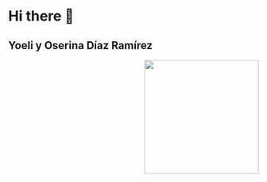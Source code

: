 # Hi there 👋

## Yoeli y Oserina Díaz Ramírez
<img align='right' src="https://uxwing.com/wp-content/themes/uxwing/download/education-school/computer-internet-woman-icon.png" width="230">
<!--
**Yoeli15/Yoeli15** is a ✨ _special_ ✨ repository because its `README.md` (this file) appears on your GitHub profile.

Here are some ideas to get you started:

- 🔭 I’m currently working on ...
- 🌱 I’m currently learning ...
- 👯 I’m looking to collaborate on ...
- 🤔 I’m looking for help with ...
- 💬 Ask me about ...
- 📫 How to reach me: ...
- 😄 Pronouns: ...
- ⚡ Fun fact: ...
-->
![](https://visitor-badge.glitch.me/badge?page_id=Yoeli15.Yoeli15)
